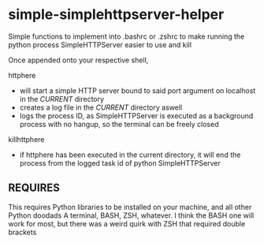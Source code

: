 # simple-simplehttpserver-helper
Simple functions to implement into .bashrc or .zshrc to make running the python process SimpleHTTPServer easier to use and kill

Once appended onto your respective shell, 

httphere <port number>
  - will start a simple HTTP server bound to said port argument on localhost in the _CURRENT_ directory
  - creates a log file in the _CURRENT_ directory aswell
  - logs the process ID, as SimpleHTTPServer is executed as a background process with no hangup, so the terminal can be freely closed
  
killhttphere
  - if httphere has been executed in the current directory, it will end the process from the logged task id of python SimpleHTTPServer
  
## REQUIRES
This requires Python libraries to be installed on your machine, and all other Python doodads
A terminal, BASH, ZSH, whatever. I think the BASH one will work for most, but there was a weird quirk with ZSH that required double brackets
